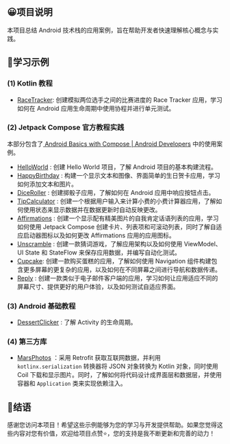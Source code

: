 ## 😀项目说明

本项目总结 Android 技术栈的应用案例，旨在帮助开发者快速理解核心概念与实践。



## 🐌学习示例

### (1) Kotlin 教程

- [RaceTracker](RaceTracker\docs\README.md):  创建模拟两位选手之间的比赛进度的 Race Tracker 应用，学习如何在 Android 应用生命周期中使用协程并进行单元测试。



### (2) Jetpack Compose 官方教程实践

本部分包含了[ Android Basics with Compose  | Android Developers](https://developer.android.google.cn/courses/android-basics-compose/course?hl=zh-cn) 中的使用案例。

- [HelloWorld](HelloWorld\docs\README.md) : 创建 Hello World 项目，了解 Android 项目的基本构建流程。
- [HappyBirthday](HappyBirthday\docs\README.md) : 构建一个显示文本和图像、界面简单的生日贺卡应用，学习如何添加文本和图片。
- [DiceRoller](DiceRoller\docs\README.md) : 创建掷骰子应用，了解如何在 Android 应用中响应按钮点击。
- [TipCalculator](TipCalculator) : 创建一个根据用户输入来计算小费的小费计算器应用，了解如何使用状态来显示数据并在数据更新时自动反映更改。
-  [Affirmations](Affirmations\docs\README.md) : 创建一个显示配有精美图片的自我肯定话语列表的应用，学习如何使用 Jetpack Compose 创建卡片、列表项和可滚动列表，同时了解自适应启动器图标以及如何更改 Affirmations 应用的应用图标。
-   [Unscramble](Unscramble) : 创建一款猜词游戏，了解应用架构以及如何使用 ViewModel、UI State 和 StateFlow 来保存应用数据，并编写自动化测试。
-   [Cupcake](Cupcake\docs\README.md): 创建一款购买蛋糕的应用，了解如何使用 Navigation 组件构建包含更多屏幕的更复杂的应用，以及如何在不同屏幕之间进行导航和数据传递。
-   [Reply](Reply\docs\README.md) : 创建一款类似于电子邮件客户端的应用，学习如何让应用适应不同的屏幕尺寸、提供更好的用户体验，以及如何测试自适应界面。



### (3) Android 基础教程

- [DessertClicker](DessertClicker\docs\README.md) : 了解 Activity 的生命周期。



### (4) 第三方库

- [MarsPhotos](MarsPhotos) ：采用 Retrofit 获取互联网数据，并利用 `kotlinx.serialization` 转换器将 JSON 对象转换为 Kotlin 对象，同时使用  Coil 下载和显示图片。同时，了解如何将代码设计成界面层和数据层，并使用容器和 `Application` 类来实现依赖注入。





## 🥀结语

感谢您访问本项目！希望这些示例能够为您的学习与开发提供帮助。如果您觉得这些内容对您有价值，欢迎给项目点赞⭐️，您的支持是我不断更新和完善的动力！

